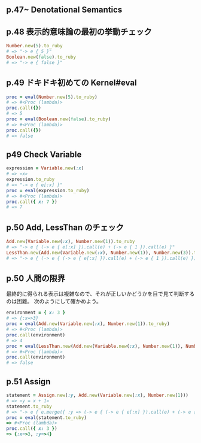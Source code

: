 ## p.47~ Denotational Semantics

## p.48 表示的意味論の最初の挙動チェック

```ruby
Number.new(5).to_ruby
# => "-> e { 5 }"
Boolean.new(false).to_ruby
# => "-> e { false }"
```


## p.49 ドキドキ初めての Kernel#eval

```ruby
proc = eval(Number.new(5).to_ruby)
# => #<Proc (lambda)>
proc.call({})
# => 5
proc = eval(Boolean.new(false).to_ruby)
# => #<Proc (lambda)>
proc.call({})
# => false
```


## p49 Check Variable
```ruby
expression = Variable.new(:x)
# => «x»
expression.to_ruby
# => "-> e { e[:x] }"
proc = eval(expression.to_ruby)
# => #<Proc (lambda)>
proc.call({ x: 7 })
# => 7
```

## p.50 Add, LessThan のチェック

```ruby
Add.new(Variable.new(:x), Number.new(1)).to_ruby
# => "-> e { (-> e { e[:x] }).call(e) + (-> e { 1 }).call(e) }"
LessThan.new(Add.new(Variable.new(:x), Number.new(1)), Number.new(3)).to_ruby
# => "-> e { (-> e { (-> e { e[:x] }).call(e) + (-> e { 1 }).call(e) }).call(e) < ↵ (-> e { 3 }).call(e) }"
```


## p.50 人間の限界
最終的に得られる表示は複雑なので、それが正しいかどうかを目で見て判断するのは困難。
次のようにして確かめよう。

```Ruby
environment = { x: 3 }
# => {:x=>3}
proc = eval(Add.new(Variable.new(:x), Number.new(1)).to_ruby)
# => #<Proc (lambda)>
proc.call(environment)
# => 4
proc = eval(LessThan.new(Add.new(Variable.new(:x), Number.new(1)), Number.new(3)).to_ruby )
# => #<Proc (lambda)>
proc.call(environment)
# => false
```

## p.51 Assign
```Ruby
statement = Assign.new(:y, Add.new(Variable.new(:x), Number.new(1)))
# => «y = x + 1»
statement.to_ruby
# => "-> e { e.merge({ :y => (-> e { (-> e { e[:x] }).call(e) + (-> e { 1 }).call(e) })↵ .call(e) }) }"
proc = eval(statement.to_ruby)
=> #<Proc (lambda)>
proc.call({ x: 3 })
=> {:x=>3, :y=>4}
```
